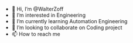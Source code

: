 - 👋 Hi, I’m @WalterZoff
- 👀 I’m interested in Engineering  
- 🌱 I’m currently learning Automation Engineering
- 💞️ I’m looking to collaborate on Coding project  
- 📫 How to reach me 

<!---
WalterZoff/WalterZoff is a ✨ special ✨ repository because its `README.md` (this file) appears on your GitHub profile.
You can click the Preview link to take a look at your changes.
--->
